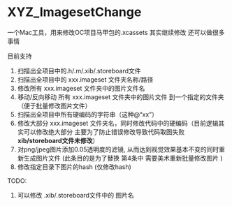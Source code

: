 # XYZ_ImagesetChange
一个Mac工具，用来修改OC项目马甲包的.xcassets
其实继续修改 还可以做很多事情

目前支持
1. 扫描出全项目中的.h/.m/.xib/.storeboard文件
2. 扫描出全项目中的 xxx.imageset 文件夹名称/路径
3. 修改所有 xxx.imageset 文件夹中的图片文件名
4. 移动/反向移动 所有 xxx.imageset 文件夹中的图片文件 到一个指定的文件夹 （便于批量修改图片文件）
5. 扫描出全项目中所有硬编码的字符串（这种@“xx”）
6. 修改大部分 xxx.imageset 文件夹名，同时修改代码中的硬编码（目前逻辑其实可以修改绝大部分 主要为了防止错误修改导致代码取图失败 **xib/storeboard文件未修改**）
7. 对png/jpeg图片添加0.05透明度的滤镜, 从而达到视觉效果基本不变的同时重新生成图片文件 (此条目的是为了替换 第4条中 需要美术重新批量修改图片 )
8. 修改指定目录下图片的hash (仅修改hash)

TODO:
1. 可以修改 .xib/.storeboard文件中的 图片名
